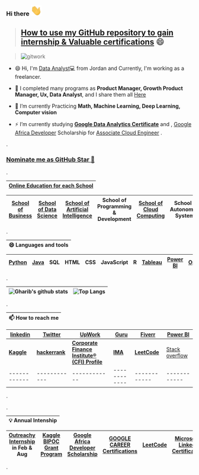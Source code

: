 
### Hi there <img src="https://raw.githubusercontent.com/ABSphreak/ABSphreak/master/gifs/Hi.gif" width="30px"></h2> 



 
>   ## [How to use my GitHub repository to gain internship & Valuable certifications](https://www.youtube.com/watch?v=0_dGOhZnLMg) 😄

> ![gitwork](https://user-images.githubusercontent.com/36210723/94987193-0053d400-056d-11eb-97d2-f0319bbe27f6.jpg)


- 😄 Hi, I'm [Data Analyst](https://drive.google.com/file/d/1T6pg_WyQUBjfYHtJBEhBCTQRj66oOAEo/view?usp=sharing)💻 from Jordan and  Currently, I'm working as a freelancer.




- 🔭 I completed many programs as **Product Manager, Growth Product Manager, Ux, Data Analyst**, and I share them all  [Here](https://github.com/nancyalaswad90?tab=repositories)
- 🌱 I’m currently Practicing  **Math, Machine Learning, Deep Learning, Computer vision**

- ⚡ I’m currently studying **[Google Data Analytics Certificate](https://grow.google/dataanalytics/#?modal_active=none)**  and , [Google Africa Developer](https://www.pluralsight.com/partners/google/africa/gads-2021?aid=7014Q0000023RnOQAU&oid=&promo=&utm_campaign=&utm_content=&utm_medium=partner_partner_web_referral&utm_source=&utm_term=) Scholarship for [Associate Cloud Engineer](https://app.pluralsight.com/profile/nancy-aswad) .




.


### **[Nominate me as GitHub Star 🌟](https://stars.github.com/nominate/)**



.

| **[ Online Education for each School](https://github.com/nancyalaswad90/ONLINE-EDUCATION-for-each-School/blob/main/README.md)**|
 | ------------ | 

| **[School of Business](https://github.com/nancyalaswad90/The-School-of-Business/blob/main/README.md)** | **[School of Data Science](https://github.com/nancyalaswad90/School-of-Data-Science/blob/main/README.md)** | **[School of  Artificial Intelligence](https://github.com/nancyalaswad90/School-of-Artificial-Intelligence/blob/main/README.md)** | **School of Programming & Development**| **[School of Cloud Computing](https://github.com/nancyalaswad90/School-of-Cloud-Computing/blob/main/README.md)**|**School of  Autonomous Systems**| 
| ------------ | ------------ | ------------ |------------ | ------------ | ------------ |


.






| **😄 Languages and tools**|
 | ------------ | 

| **[Python](https://github.com/nancyalaswad90/Python-Courses)** | **[Java](https://github.com/nancyalaswad90/Project-for-Vehicle-Accident-Application/blob/main/README.md)**  | **SQL** | **HTML**| **CSS**|**JavaScript**| **R** | [Tableau ](https://public.tableau.com/profile/nancy.al.aswad#!/) | [Power BI](https://github.com/nancyalaswad90/Power-BI) |[OpenRefine](https://openrefine.org/) |
| ------------ | ------------ | ------------ |------------ | ------------ | ------------ |------------ | ------------ | ------------ |------------ |



.



|![Gharib's github stats](https://github-readme-stats.vercel.app/api?username=nancyalaswad90&show_icons=true&theme=algolia&count_private=true) | ![Top Langs](https://github-readme-stats.vercel.app/api/top-langs/?username=nancyalaswad90&theme=algolia)|
| ------------ | ------------ | 


.



| **📫 How to reach me**|
 | ------------ | 


|**[linkedin](https://www.linkedin.com/in/nancy-al-aswad-b001b4124/)** |**[Twitter](https://twitter.com/AswadNancy?s=03/ "Twitter")**| **[UpWork ](https://www.upwork.com/o/profiles/users/~01aea1b28cadcbe913/)** | **[Guru](https://www.guru.com/pro/ProfileBuild.aspx?tab=5&pscount=0)** | **[Fiverr](https://www.fiverr.com/nancyalaswad?public_mode=true)** |**[Power BI](https://github.com/nancyalaswad90/Power-BI)** |
| ------------ | ------------ | ------------ |------------ | ------------ | ------------ |
|**[Kaggle](https://www.kaggle.com/nancyalaswad90)**| **[hackerrank](https://www.hackerrank.com/nancyalaswad90)** | **[Corporate Finance Institute® (CFI) Profile](https://dashboard.corporatefinanceinstitute.com/my-profile/)** |**[IMA ](https://imalc.mycrowdwisdom.com/diweb/mylearning/)** | **[LeetCode](https://leetcode.com/Nancy_Al_Aswad90/)** | [Stack overflow](https://stackoverflow.com/users/12555055/nancy-al-aswad) |
| ------------ | ------------ | ------------ |------------ | ------------ | ------------ |
.




.



| **💡  Annual Intenship**|
 | ------------ | 


| **[Outreachy Internship](https://www.outreachy.org/docs/internship/) in Feb & Aug**| **[Kaggle BIPOC Grant Program](https://www.kaggle.com/bipoc-grant-application)** | **[Google Africa Developer Scholarship](https://www.pluralsight.com/partners/google/africa/gads-2021?aid=7014Q0000023RnOQAU&oid=&promo=&utm_campaign=&utm_content=&utm_medium=partner_partner_web_referral&utm_source=&utm_term=)**  |**[GOOGLE CAREER Certifications](https://grow.google/certificates/?utm_source=gDigital&utm_medium=programgn&utm_campaign=gn&utm_content&utm_term#?modal_active=none)**  | **[LeetCode](https://leetcode.com/Nancy_Al_Aswad90/)** | **[Microsoft & LinkedIn  Certifications](https://www.elmin7a.com/free-courses-offered-by-microsoft-and-linkedin-with-free-certificates/)** |
| ------------ | ------------ | ------------ |------------ | ------------ | ------------ |


.
